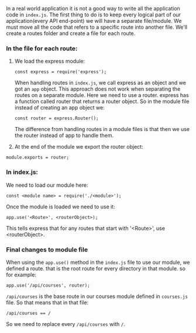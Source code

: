 In a real world application it is not a good way to write all the application code in `index.js`.
The first thing to do is to keep every logical part of our application(every API end-point) we will have a separate file/module.
We must move all the code that refers to a specific route into another file.
We'll create a routes folder and create a file for each route.

### In the file for each route:

1.  We load the express module:
 
    `const express = require('express');`
	
    When handling routes in `index.js`, we call express as an object and we got an `app` object.
    This approach does not work when separating the routes on a separate module. Here we need to use a router.
    express has a function called router that returns a router object. So in the module file instead of creating an app object we:
	
    `const router = express.Router();`
    
	The difference from handling routes in a module files is that then we use the router instead of app to handle them.
    
2.  At the end of the module we export the router object:
    
 `module.exports = router;`
    

### In index.js:

We need to load our module here:

`const <module name> = require('./<module>');`

Once the module is loaded we need to use it:

`app.use('<Route>', <routerObject>);`

This tells express that for any routes that start with '\<Route>', use \<routerObject>.

### Final changes to module file
When using the `app.use()` method in the `index.js` file to use our module, we defined a route. that is the root route for every directory in that module. so for example:

`app.use('/api/courses', router);`

`/api/courses` is the base route in our courses module defined in `courses.js` file. So that means that in that file:

`/api/courses == /`

So we need to replace every `/api/courses` with `/`.